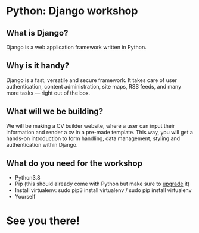 # Python: Django workshop

## What is Django?

Django is a web application framework written in Python.

## Why is it handy?

Django is a fast, versatile and secure framework. It takes care of user authentication, content administration, site maps, RSS feeds, and many more tasks — right out of the box.

## What will we be building?

We will be making a CV builder website, where a user can input their information and render a cv in a pre-made template. This way, you will get a hands-on introduction to form handling, data management, styling and authentication within Django.

## What do you need for the workshop
- Python3.8
- Pip (this should already come with Python but make sure to [upgrade](https://pip.pypa.io/en/stable/installing/) it)
- Install virtualenv:
  sudo pip3 install virtualenv  / sudo pip install virtualenv
- Yourself

# See you there!
